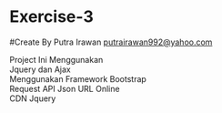 # Exercise-3

#Create By Putra Irawan 
putrairawan992@yahoo.com<br/>

Project Ini Menggunakan <br/>Jquery dan Ajax<br/>
Menggunakan Framework Bootstrap<br/>
Request API Json URL Online<br/>
CDN Jquery
